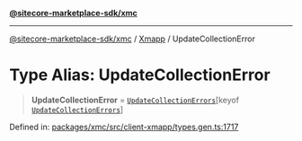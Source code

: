 [**@sitecore-marketplace-sdk/xmc**](../../../../README.md)

***

[@sitecore-marketplace-sdk/xmc](../../../../README.md) / [Xmapp](../README.md) / UpdateCollectionError

# Type Alias: UpdateCollectionError

> **UpdateCollectionError** = [`UpdateCollectionErrors`](UpdateCollectionErrors.md)\[keyof [`UpdateCollectionErrors`](UpdateCollectionErrors.md)\]

Defined in: [packages/xmc/src/client-xmapp/types.gen.ts:1717](https://github.com/Sitecore/marketplace-sdk/blob/893df143248e67d8c66e942a96045542130259a0/packages/xmc/src/client-xmapp/types.gen.ts#L1717)

